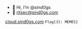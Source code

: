- 👋 Hi, I’m @sind0gs
- :e-mail: ritsec@sind0gs.com

[cloud.sind0gs.com](cloud.sind0gs.com)
```Flag[3]: MEMES}```
